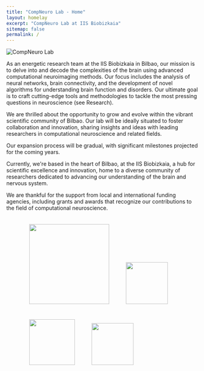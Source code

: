 ```yaml
---
title: "CompNeuro Lab - Home"
layout: homelay
excerpt: "CompNeuro Lab at IIS Biobizkaia"
sitemap: false
permalink: /
---
```


<div markdown="0" id="home-image">
    <img src="{{ site.url }}{{ site.baseurl }}/images/homepic/home1.jpg" alt="CompNeuro Lab" />
</div>





As an energetic research team at the IIS Biobizkaia in Bilbao, our mission is to delve into and decode the complexities of the brain using advanced computational neuroimaging methods. Our focus includes the analysis of neural networks, brain connectivity, and the development of novel algorithms for understanding brain function and disorders. Our ultimate goal is to craft cutting-edge tools and methodologies to tackle the most pressing questions in neuroscience (see Research).

We are thrilled about the opportunity to grow and evolve within the vibrant scientific community of Bilbao. Our lab will be ideally situated to foster collaboration and innovation, sharing insights and ideas with leading researchers in computational neuroscience and related fields.

Our expansion process will be gradual, with significant milestones projected for the coming years.

Currently, we're based in the heart of Bilbao, at the IIS Biobizkaia, a hub for scientific excellence and innovation, home to a diverse community of researchers dedicated to advancing our understanding of the brain and nervous system.

We are thankful for the support from local and international funding agencies, including grants and awards that recognize our contributions to the field of computational neuroscience.


<figure class="fourth image-center">
  <img src="{{ site.url }}{{ site.baseurl }}/images/logopic/logo_compneuro.png" style="width: 210px; margin: 20px;">
  <img src="{{ site.url }}{{ site.baseurl }}/images/logopic/logo_ehu.jpg" style="width: 110px; margin: 20px;">
  <img src="{{ site.url }}{{ site.baseurl }}/images/logopic/logo_ikerbasque.png" style="width: 120px; margin: 20px;">
  <img src="{{ site.url }}{{ site.baseurl }}/images/logopic/logo_biobizkaia.png" style="width: 110px; margin: 20px;">
</figure>


